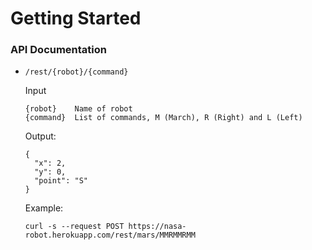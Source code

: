 # Getting Started

### API Documentation

* `/rest/{robot}/{command}`

  Input
  ```
  {robot}    Name of robot
  {command}  List of commands, M (March), R (Right) and L (Left)
  ```

  Output: 
  ```
  {
    "x": 2,
    "y": 0,
    "point": "S"
  }
  ```
  
  Example: 
  ```
  curl -s --request POST https://nasa-robot.herokuapp.com/rest/mars/MMRMMRMM
  ```
